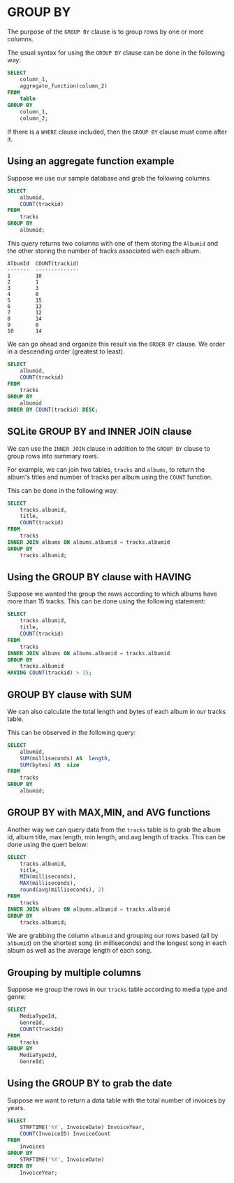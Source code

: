 # GROUP BY

The purpose of the `GROUP BY` clause is to group rows by one or more columns.


The usual syntax for using the `GROUP BY` clause can be done in the following way:
```sql
SELECT 
    column_1,
    aggregate_function(column_2)
FROM 
    table
GROUP BY
    column_1,
    column_2;
```

If there is a `WHERE` clause included, then the `GROUP BY` clause must come after it.


## Using an aggregate function example

Suppose we use our sample database and grab the following columns 
```sql
SELECT 
    albumid,
    COUNT(trackid)
FROM 
    tracks
GROUP BY
    albumid;
```
This query returns two columns with one of them storing the `Albumid` and the other storing the number of tracks associated with each album.

````
AlbumId  COUNT(trackid)
-------  --------------
1        10            
2        1             
3        3             
4        8             
5        15            
6        13            
7        12            
8        14            
9        8             
10       14            
````

We can go ahead and organize this result via the `ORDER BY` clause. We order in a descending order (greatest to least).
```sql
SELECT 
    albumid,
    COUNT(trackid)
FROM 
    tracks
GROUP BY
    albumid
ORDER BY COUNT(trackid) DESC;
```

## SQLite GROUP BY and INNER JOIN clause

We can use the `INNER JOIN` clause in addition to the `GROUP BY` clause to group rows into summary rows.

For example, we can join two tables, `tracks` and `albums`, to return the album's titles and number of tracks per album using the `COUNT` function. 

This can be done in the following way:

```sql
SELECT 
    tracks.albumid,
    title,
    COUNT(trackid)
FROM 
    tracks
INNER JOIN albums ON albums.albumid = tracks.albumid
GROUP BY
    tracks.albumid;
```

## Using the GROUP BY clause with HAVING

Suppose we wanted the group the rows according to which albums have more than 15 tracks. This can be done using the following statement:
```sql
SELECT 
    tracks.albumid,
    title,
    COUNT(trackid)
FROM     
    tracks
INNER JOIN albums ON albums.albumid = tracks.albumid
GROUP BY
    tracks.albumid
HAVING COUNT(trackid) > 15;
```
## GROUP BY clause with SUM 

We can also calculate the total length and bytes of each album in our tracks table.

This can be observed in the following query:

```sql
SELECT 
    albumid,
    SUM(milliseconds) AS  length, 
    SUM(bytes) AS  size
FROM 
    tracks
GROUP BY
    albumid;
```
## GROUP BY with MAX,MIN, and AVG functions

Another way we can query data from the `tracks` table is to grab the album id, album title, max length, min length, and avg length of tracks. This can be done using the quert below:

```sql
SELECT 
    tracks.albumid,
    title,
    MIN(milliseconds),
    MAX(milliseconds),
    round(avg(milliseconds), 2)
FROM 
    tracks
INNER JOIN albums ON albums.albumid = tracks.albumid 
GROUP BY 
    tracks.albumid;
```
We are grabbing the column `albumid` and grouping our rows based (all by `albumid`) on the shortest song (in milliseconds) and the longest song in each album as well as the average length of each song.  

## Grouping by multiple columns

Suppose we group the rows in our `tracks` table according to media type and genre:
```sql
SELECT
    MediaTypeId,
    GenreId,
    COUNT(TrackId)
FROM
    tracks
GROUP BY
    MediaTypeId,
    GenreId;
```
## Using the GROUP BY to grab the date 

Suppose we want to return a data table with the total number of invoices by years.

```sql
SELECT 
    STRFTIME('%Y', InvoiceDate) InvoiceYear,
    COUNT(InvoiceID) InvoiceCount
FROM 
    invoices
GROUP BY
    STRFTIME('%Y', InvoiceDate)
ORDER BY
    InvoiceYear;
```


